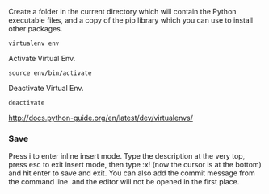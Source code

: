 Create a folder in the current directory which will contain the Python executable files, and a copy of the pip library which you can use to install other packages. 

	virtualenv env

Activate Virtual Env.

	source env/bin/activate
	
Deactivate Virtual Env.	

	deactivate
	
	
http://docs.python-guide.org/en/latest/dev/virtualenvs/

### Save 
Press i to enter inline insert mode. Type the description at the very top, press esc to exit insert mode, then type :x! (now the cursor is at the bottom) and hit enter to save and exit. You can also add the commit message from the command line. and the editor will not be opened in the first place.
	
